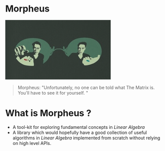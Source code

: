 # Morpheus

![image info](./logo.png)

> Morpheus: "Unfortunately, no one can be told what The Matrix is. You'll have to see it for yourself. "

# What is Morpheus ?

- A tool-kit for exploring fundamental concepts in *Linear Algebra*
- A library which would hopefully have a good collection of useful algorithms in *Linear Algebra* implemented
  from scratch without relying on high level APIs.

  